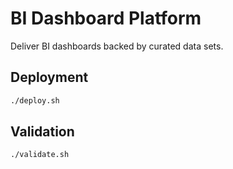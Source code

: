 # BI Dashboard Platform

Deliver BI dashboards backed by curated data sets.

## Deployment

```bash
./deploy.sh
```

## Validation

```bash
./validate.sh
```
